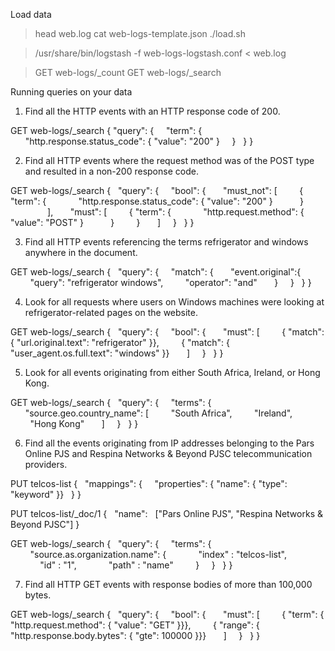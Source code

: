 
Load data

> head web.log
> cat web-logs-template.json
> ./load.sh

> /usr/share/bin/logstash -f web-logs-logstash.conf < web.log

> GET web-logs/_count
> GET web-logs/_search



Running queries on your data

1. Find all the HTTP events with an HTTP response code of 200.

GET web-logs/_search
{
 "query": {
    "term": {
      "http.response.status_code": { "value": "200" }
    }
  }
}


2. Find all HTTP events where the request method was of the POST type and resulted in a non-200 response code.


GET web-logs/_search
{
  "query": {
    "bool": {
      "must_not": [
        { "term": {
            "http.response.status_code": { "value": "200" }
          }
        
      ], 
      "must": [
        { "term": {
            "http.request.method": { "value": "POST" }
          }
        }
      ]
    }
  }
}

3. Find all HTTP events referencing the terms refrigerator and windows anywhere in the document.

GET web-logs/_search
{
  "query": {
    "match": {
      "event.original":{
        "query": "refrigerator windows",
        "operator": "and"
      }
    }
  }
}

4. Look for all requests where users on Windows machines were looking at refrigerator-related pages on the website.

GET web-logs/_search
{
  "query": {
    "bool": {
      "must": [
        { "match": { "url.original.text": "refrigerator" }},
        { "match": { "user_agent.os.full.text": "windows" }}
      ]
    }
  }
}

5. Look for all events originating from either South Africa, Ireland, or Hong Kong.

GET web-logs/_search
{
  "query": {
    "terms": {
      "source.geo.country_name": [
        "South Africa",
        "Ireland",
        "Hong Kong"
      ]
    }
  }
}

6. Find all the events originating from IP addresses belonging to the Pars Online PJS and Respina Networks & Beyond PJSC telecommunication providers.


PUT telcos-list
{
  "mappings": {
    "properties": { "name": { "type": "keyword" }}
  }
}

PUT telcos-list/_doc/1
{
  "name":   ["Pars Online PJS", "Respina Networks & Beyond PJSC"]
}

GET web-logs/_search
{
  "query": {
    "terms": {
        "source.as.organization.name": {
            "index" : "telcos-list",
            "id" : "1",
            "path" : "name"
        }
    }
  }
}

7. Find all HTTP GET events with response bodies of more than 100,000 bytes.

GET web-logs/_search
{
  "query": {
    "bool": {
      "must": [
        { "term": { "http.request.method": { "value": "GET" }}},
        { "range": { "http.response.body.bytes": { "gte": 100000 }}}
      ]
    }
  }
}